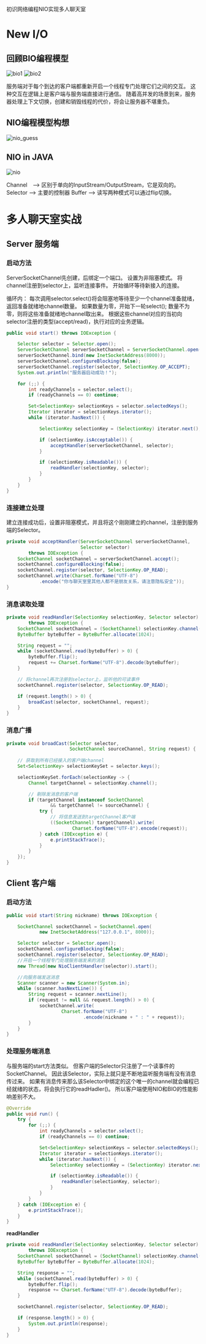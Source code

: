 初识网络编程NIO实现多人聊天室

# New I/O

## 回顾BIO编程模型
![bio1](bio1.png)
![bio2](bio2.png)

服务端对于每个到达的客户端都重新开启一个线程专门处理它们之间的交互。
这种交互在逻辑上是客户端与服务端直接进行通信。
随着高并发的场景到来，服务器处理上下文切换，创建和销毁线程的代价，将会让服务器不堪重负。

## NIO编程模型构想
![nio_guess](nio_guess.png)

## NIO in JAVA
![nio](nio.png)

Channel　--> 区别于单向的InputStream/OutputStream，它是双向的。
Selector --> 主要的控制器
Buffer --> 读写两种模式可以通过flip切换。

# 多人聊天室实战

## Server 服务端

### 启动方法
ServerSocketChannel先创建，后绑定一个端口。
设置为非阻塞模式。
将channel注册到selector上，监听连接事件。
开始循环等待新接入的连接。


循环内：
每次调用selector.select()将会阻塞地等待至少一个channel准备就绪，返回准备就绪地channel数量。
如果数量为零，开始下一轮select();
数量不为零，则将这些准备就绪地channel取出来。
根据这些channel对应的当初向selector注册的类型(accept/read)，执行对应的业务逻辑。

```java
public void start() throws IOException {

    Selector selector = Selector.open();
    ServerSocketChannel serverSocketChannel = ServerSocketChannel.open();
    serverSocketChannel.bind(new InetSocketAddress(8000));
    serverSocketChannel.configureBlocking(false);
    serverSocketChannel.register(selector, SelectionKey.OP_ACCEPT);
    System.out.println("服务器启动成功！");

    for (;;) { 
        int readyChannels = selector.select();
        if (readyChannels == 0) continue;

        Set<SelectionKey> selectionKeys = selector.selectedKeys();
        Iterator iterator = selectionKeys.iterator();
        while (iterator.hasNext()) {

            SelectionKey selectionKey = (SelectionKey) iterator.next();

            if (selectionKey.isAcceptable()) {
                acceptHandler(serverSocketChannel, selector);
            }

            if (selectionKey.isReadable()) {
                readHandler(selectionKey, selector);
            }
        }
    }
}
```

### 连接建立处理
建立连接成功后，设置非阻塞模式，并且将这个刚刚建立的channel，注册到服务端的Selector。
```java
private void acceptHandler(ServerSocketChannel serverSocketChannel,
                           Selector selector)
        throws IOException {
    SocketChannel socketChannel = serverSocketChannel.accept();
    socketChannel.configureBlocking(false);
    socketChannel.register(selector, SelectionKey.OP_READ);
    socketChannel.write(Charset.forName("UTF-8")
            .encode("你与聊天室里其他人都不是朋友关系，请注意隐私安全"));
}
```

### 消息读取处理
```java
private void readHandler(SelectionKey selectionKey, Selector selector)
        throws IOException {
    SocketChannel socketChannel = (SocketChannel) selectionKey.channel();
    ByteBuffer byteBuffer = ByteBuffer.allocate(1024);

    String request = "";
    while (socketChannel.read(byteBuffer) > 0) {
        byteBuffer.flip();
        request += Charset.forName("UTF-8").decode(byteBuffer);
    }

	// 将channel再次注册到selector上，监听他的可读事件
    socketChannel.register(selector, SelectionKey.OP_READ);

    if (request.length() > 0) {
        broadCast(selector, socketChannel, request);
    }
}
```

### 消息广播
```java
private void broadCast(Selector selector,
	                   SocketChannel sourceChannel, String request) {
	
	// 获取到所有已经接入的客户端channel
	Set<SelectionKey> selectionKeySet = selector.keys();

	selectionKeySet.forEach(selectionKey -> {
	    Channel targetChannel = selectionKey.channel();

	    // 剔除发消息的客户端
	    if (targetChannel instanceof SocketChannel
	            && targetChannel != sourceChannel) {
	        try {
	            // 将信息发送到targetChannel客户端
	            ((SocketChannel) targetChannel).write(
	                    Charset.forName("UTF-8").encode(request));
	        } catch (IOException e) {
	            e.printStackTrace();
	        }
	    }
	});
}

```

## Client 客户端

### 启动方法

```java
public void start(String nickname) throws IOException {

    SocketChannel socketChannel = SocketChannel.open(
            new InetSocketAddress("127.0.0.1", 8000));

    Selector selector = Selector.open();
    socketChannel.configureBlocking(false);
    socketChannel.register(selector, SelectionKey.OP_READ);
    //开启一个线程专门处理服务端发来的消息
    new Thread(new NioClientHandler(selector)).start();

    //向服务端发送消息
    Scanner scanner = new Scanner(System.in);
    while (scanner.hasNextLine()) {
        String request = scanner.nextLine();
        if (request != null && request.length() > 0) {
            socketChannel.write(
                    Charset.forName("UTF-8")
                            .encode(nickname + " : " + request));
        }
    }
}
```

### 处理服务端消息
与服务端的start方法类似。
但客户端的Selector只注册了一个读事件的SocketChannel。
因此该Selector，实际上就只是不断地监听服务端有没有消息传过来。
如果有消息传来那么该Selector中绑定的这个唯一的channel就会编程已经就绪的状态，将会执行它的readHadler()。
所以客户端使用NIO和BIO的性能影响差别不大。
```java
@Override
public void run() {
    try {
        for (;;) {
            int readyChannels = selector.select();
            if (readyChannels == 0) continue;

            Set<SelectionKey> selectionKeys = selector.selectedKeys();
            Iterator iterator = selectionKeys.iterator();
            while (iterator.hasNext()) {
                SelectionKey selectionKey = (SelectionKey) iterator.next();

                if (selectionKey.isReadable()) {
                    readHandler(selectionKey, selector);
                }
            }
        }
    } catch (IOException e) {
        e.printStackTrace();
    }
}
```

**readHandler**

```java
private void readHandler(SelectionKey selectionKey, Selector selector)
        throws IOException {
    SocketChannel socketChannel = (SocketChannel) selectionKey.channel();
    ByteBuffer byteBuffer = ByteBuffer.allocate(1024);

    String response = "";
    while (socketChannel.read(byteBuffer) > 0) {
        byteBuffer.flip();
        response += Charset.forName("UTF-8").decode(byteBuffer);
    }

    socketChannel.register(selector, SelectionKey.OP_READ);

    if (response.length() > 0) {
        System.out.println(response);
    }
}
```